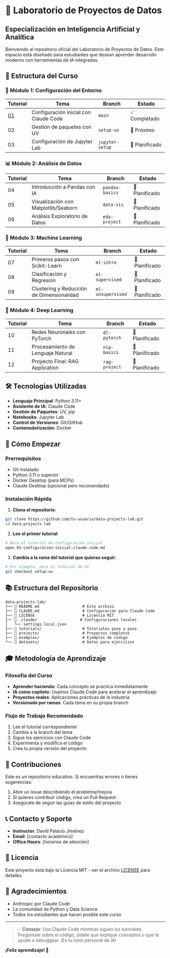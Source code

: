 # 🚀 Laboratorio de Proyectos de Datos
## Especialización en Inteligencia Artificial y Analítica

Bienvenido al repositorio oficial del Laboratorio de Proyectos de Datos. Este espacio está diseñado para estudiantes que desean aprender desarrollo moderno con herramientas de IA integradas.

## 📖 Estructura del Curso

### 🎯 Módulo 1: Configuración del Entorno
| Tutorial | Tema | Branch | Estado |
|----------|------|--------|--------|
| [01](./01-configuracion-inicial-claude-code.md) | Configuración inicial con Claude Code | `main` | ✅ Completado |
| 02 | Gestión de paquetes con UV | `setup-uv` | 🔄 Próximo |
| 03 | Configuración de Jupyter Lab | `jupyter-setup` | 📅 Planificado |

### 📊 Módulo 2: Análisis de Datos
| Tutorial | Tema | Branch | Estado |
|----------|------|--------|--------|
| 04 | Introducción a Pandas con IA | `pandas-basics` | 📅 Planificado |
| 05 | Visualización con Matplotlib/Seaborn | `data-viz` | 📅 Planificado |
| 06 | Análisis Exploratorio de Datos | `eda-project` | 📅 Planificado |

### 🤖 Módulo 3: Machine Learning
| Tutorial | Tema | Branch | Estado |
|----------|------|--------|--------|
| 07 | Primeros pasos con Scikit-Learn | `ml-intro` | 📅 Planificado |
| 08 | Clasificación y Regresión | `ml-supervised` | 📅 Planificado |
| 09 | Clustering y Reducción de Dimensionalidad | `ml-unsupervised` | 📅 Planificado |

### 🧠 Módulo 4: Deep Learning
| Tutorial | Tema | Branch | Estado |
|----------|------|--------|--------|
| 10 | Redes Neuronales con PyTorch | `dl-pytorch` | 📅 Planificado |
| 11 | Procesamiento de Lenguaje Natural | `nlp-basics` | 📅 Planificado |
| 12 | Proyecto Final: RAG Application | `rag-project` | 📅 Planificado |

## 🛠️ Tecnologías Utilizadas

- **Lenguaje Principal**: Python 3.11+
- **Asistente de IA**: Claude Code
- **Gestión de Paquetes**: UV, pip
- **Notebooks**: Jupyter Lab
- **Control de Versiones**: Git/GitHub
- **Contenedorización**: Docker

## 🚀 Cómo Empezar

### Prerrequisitos
- Git instalado
- Python 3.11 o superior
- Docker Desktop (para MCPs)
- Claude Desktop (opcional pero recomendado)

### Instalación Rápida

1. **Clona el repositorio**:
```bash
git clone https://github.com/tu-usuario/data-projects-lab.git
cd data-projects-lab
```

2. **Lee el primer tutorial**:
```bash
# Abre el tutorial de configuración inicial
open 01-configuracion-inicial-claude-code.md
```

3. **Cambia a la rama del tutorial que quieras seguir**:
```bash
# Por ejemplo, para el tutorial de UV
git checkout setup-uv
```

## 📚 Estructura del Repositorio

```
data-projects-lab/
├── 📝 README.md                   # Este archivo
├── 📄 CLAUDE.md                   # Configuración para Claude Code
├── 📄 LICENSE                     # Licencia MIT
├── 🔧 .claude/                   # Configuraciones locales
│   └── settings.local.json
├── 📁 tutorials/                  # Tutoriales paso a paso
├── 📁 projects/                   # Proyectos completos
├── 📁 examples/                   # Ejemplos de código
└── 📁 datasets/                   # Datos para ejercicios
```

## 🎓 Metodología de Aprendizaje

### Filosofía del Curso
- **Aprender haciendo**: Cada concepto se practica inmediatamente
- **IA como copiloto**: Usamos Claude Code para acelerar el aprendizaje
- **Proyectos reales**: Aplicaciones prácticas de la industria
- **Versionado por ramas**: Cada tema en su propia branch

### Flujo de Trabajo Recomendado
1. Lee el tutorial correspondiente
2. Cambia a la branch del tema
3. Sigue los ejercicios con Claude Code
4. Experimenta y modifica el código
5. Crea tu propia versión del proyecto

## 🤝 Contribuciones

Este es un repositorio educativo. Si encuentras errores o tienes sugerencias:

1. Abre un Issue describiendo el problema/mejora
2. Si quieres contribuir código, crea un Pull Request
3. Asegúrate de seguir las guías de estilo del proyecto

## 📞 Contacto y Soporte

- **Instructor**: David Palacio Jiménez
- **Email**: [contacto académico]
- **Office Hours**: [horarios de atención]

## 📄 Licencia

Este proyecto está bajo la Licencia MIT - ver el archivo [LICENSE](LICENSE) para detalles.

## 🙏 Agradecimientos

- Anthropic por Claude Code
- La comunidad de Python y Data Science
- Todos los estudiantes que hacen posible este curso

---

> 💡 **Consejo**: Usa Claude Code mientras sigues los tutoriales. Pregúntale sobre el código, pídele que explique conceptos o que te ayude a debuggear. ¡Es tu tutor personal de IA!

**¡Feliz aprendizaje! 🚀**